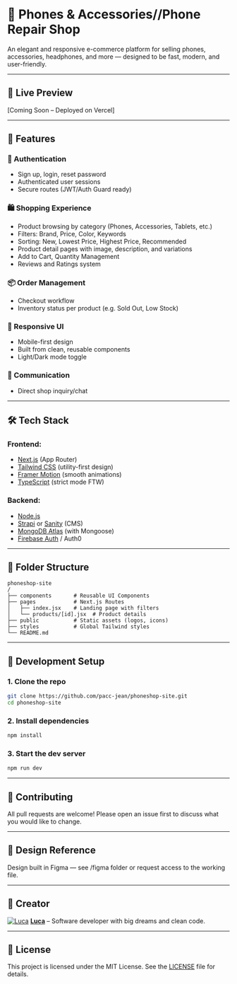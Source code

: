 # 📱 Phones & Accessories//Phone Repair Shop

An elegant and responsive e-commerce platform for selling phones, accessories, headphones, and more — designed to be fast, modern, and user-friendly.

---

## 🚀 Live Preview
[Coming Soon – Deployed on Vercel]

---

## 🧠 Features

### 👥 Authentication
- Sign up, login, reset password
- Authenticated user sessions
- Secure routes (JWT/Auth Guard ready)

### 🛍️ Shopping Experience
- Product browsing by category (Phones, Accessories, Tablets, etc.)
- Filters: Brand, Price, Color, Keywords
- Sorting: New, Lowest Price, Highest Price, Recommended
- Product detail pages with image, description, and variations
- Add to Cart, Quantity Management
- Reviews and Ratings system

### 📦 Order Management
- Checkout workflow
- Inventory status per product (e.g. Sold Out, Low Stock)

### 📱 Responsive UI
- Mobile-first design
- Built from clean, reusable components
- Light/Dark mode toggle

### 💬 Communication
- Direct shop inquiry/chat

---

## 🛠️ Tech Stack

### Frontend:
- [Next.js](https://nextjs.org/) (App Router)
- [Tailwind CSS](https://tailwindcss.com/) (utility-first design)
- [Framer Motion](https://www.framer.com/motion/) (smooth animations)
- [TypeScript](https://www.typescriptlang.org/) (strict mode FTW)

### Backend:
- [Node.js](https://nodejs.org/)
- [Strapi](https://strapi.io/) or [Sanity](https://www.sanity.io/) (CMS)
- [MongoDB Atlas](https://www.mongodb.com/cloud/atlas) (with Mongoose)
- [Firebase Auth](https://firebase.google.com/products/auth) / Auth0

---

## 🧱 Folder Structure

```plaintext
phoneshop-site
/
├── components       # Reusable UI Components
├── pages            # Next.js Routes
│   ├── index.jsx    # Landing page with filters
│   └── products/[id].jsx  # Product details
├── public           # Static assets (logos, icons)
├── styles           # Global Tailwind styles
└── README.md
```


---

## 🧪 Development Setup

### 1. Clone the repo

```bash
git clone https://github.com/pacc-jean/phoneshop-site.git
cd phoneshop-site
```

### 2. Install dependencies

```bash
npm install
```

### 3. Start the dev server

```bash
npm run dev
```

---

## 🤝 Contributing
All pull requests are welcome! Please open an issue first to discuss what you would like to change.

---

## 📸 Design Reference
Design built in Figma — see /figma folder or request access to the working file.

---

## 👑 Creator
[![Luca](https://github.com/lucathedev.png?size=40)](https://github.com/pacc)
[**Luca**](https://github.com/pacc-jean) – Software developer with big dreams and clean code.

---

## 📜 License
This project is licensed under the MIT License. See the [LICENSE](LICENSE) file for details.